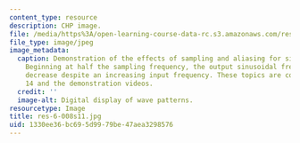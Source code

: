 ```yaml
---
content_type: resource
description: CHP image.
file: /media/https%3A/open-learning-course-data-rc.s3.amazonaws.com/res-6-008-digital-signal-processing-spring-2011/1330ee36bc695d9979be47aea3298576_res-6-008s11.jpg
file_type: image/jpeg
image_metadata:
  caption: Demonstration of the effects of sampling and aliasing for sinusoidal frequencies.
    Beginning at half the sampling frequency, the output sinusoidal frequency will
    decrease despite an increasing input frequency. These topics are covered in lecture
    14 and the demonstration videos.
  credit: ''
  image-alt: Digital display of wave patterns.
resourcetype: Image
title: res-6-008s11.jpg
uid: 1330ee36-bc69-5d99-79be-47aea3298576
---
```

